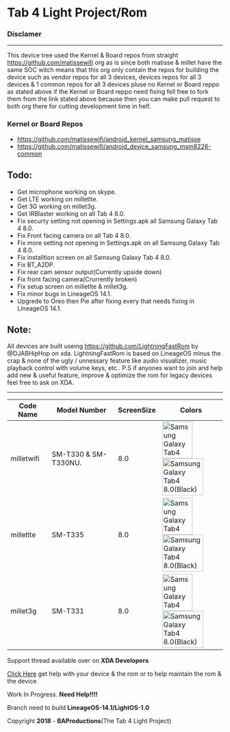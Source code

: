 
# Tab 4 Light Project/Rom

### Disclamer
____
This device tree used the Kernel & Board repos from straight https://github.com/matissewifi org as is since both matisse & millet have the same SOC witch means that this org only contain the repos for building the device such as vendor repos for all 3 devices, devices repos for all 3 devices & 1 common repos for all 3 devices pluse no Kernel or Board reppo as stated above if the Kernel or Board reppo need fixing fell free to fork them from the link stated above because then you can make pull request to both org there for cutting development time in helf.
### Kernel or Board Repos
* https://github.com/matissewifi/android_kernel_samsung_matisse
* https://github.com/matissewifi/android_device_samsung_msm8226-common

## Todo:
* Get microphone working on skype.
* Get LTE working on milletlte.
* Get 3G working on millet3g.
* Get IRBlaster working on all Tab 4 8.0.
* Fix securty setting not opening in Settings.apk all Samsung Galaxy Tab 4 8.0.
* Fix Front facing camera on all Tab 4 8.0.
* Fix more setting not opening in Settings.apk on all Samsung Galaxy Tab 4 8.0.
* Fix installtion screen on all Samsung Galaxy Tab 4 8.0.
* Fix BT_A2DP.
* Fix rear cam sensor output(Currently upside down)
* Fix front facing camera(Crurrently broken)
* Fix setup screen on milletlte & millet3g.
* Fix minor bugs in LineageOS 14.1.
* Upgrede to Oreo then Pie after fixing every that needs fixing in LineageOS 14.1.

## Note:
All devices are built useing https://github.com/LightningFastRom by @DJABHipHop on xda.
LightningFastRom is based on LineageOS minus the crap & none of the ugly / unnessary feature like audio visualizer, music playback control with volume keys, etc.. P.S if anyones want to join and help add new & useful feature, improve & optimize the rom for legacy devices feel free to ask on XDA.
____
|Code Name|Model Number|ScreenSize|Colors|
|--|--|--|--|
|milletwifi| SM-T330 & SM-T330NU. |8.0|<img name="Samsung Galaxy Tab4 8.0(White)" src="https://vedroid.com/img/tablets/samsung-galaxy-tab-4-8_0/04.jpg" width="70" height="86" alt="Samsung Galaxy Tab4 8.0(White)" title="Samsung Galaxy Tab4 8.0(White)"><img name="Samsung Galaxy Tab4 8.0(Black)" src="https://www.samsung.com/us/system/consumer/product/sm/t3/37/smt337vykavzw/Tab48blk_294x294_medium3_1.jpg?$support-product-hero-jpg$" width="95" height="86" alt="Samsung Galaxy Tab4 8.0(Black)" title="Samsung Galaxy Tab4 8.0(Black)">
|milletlte| SM-T335 |8.0|<img name="Samsung Galaxy Tab4 8.0(White)" src="https://vedroid.com/img/tablets/samsung-galaxy-tab-4-8_0/04.jpg" width="70" height="86" alt="Samsung Galaxy Tab4 8.0(White)" title="Samsung Galaxy Tab4 8.0(White)"><img name="Samsung Galaxy Tab4 8.0(Black)" src="https://www.samsung.com/us/system/consumer/product/sm/t3/37/smt337vykavzw/Tab48blk_294x294_medium3_1.jpg?$support-product-hero-jpg$" width="95" height="86" alt="Samsung Galaxy Tab4 8.0(Black)" title="Samsung Galaxy Tab4 8.0(Black)">|
|millet3g| SM-T331 |8.0|<img name="Samsung Galaxy Tab4 8.0(White)" src="https://vedroid.com/img/tablets/samsung-galaxy-tab-4-8_0/04.jpg" width="70" height="86" alt="Samsung Galaxy Tab4 8.0(White)" title="Samsung Galaxy Tab4 8.0(White)"><img name="Samsung Galaxy Tab4 8.0(Black)" src="https://www.samsung.com/us/system/consumer/product/sm/t3/37/smt337vykavzw/Tab48blk_294x294_medium3_1.jpg?$support-product-hero-jpg$" width="95" height="86" alt="Samsung Galaxy Tab4 8.0(Black)" title="Samsung Galaxy Tab4 8.0(Black)">|

Support thread available over on **XDA Developers**

[Click Here](https://forum.xda-developers.com/tab-4/development/samsung-galaxy-tab-4-light-project-t3877643) get help with your device & the rom
or to help maintain the rom & the device 

Work In Progress. **Need Help!!!!**

Branch need to build **LineageOS-14.1/LightOS-1.0**

Copyright **2018** - **BAProductions**(The Tab 4 Light Project)
